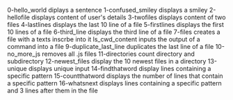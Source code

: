 0-hello_world diplays a sentence
1-confused_smiley displays a smiley
2-hellofile displays content of user's details
3-twofiles displays content of two files
4-lastlines displays the last 10 line of a file
5-firstlines displays the first 10 lines of a file
6-third_line displays the third line of a file
7-files creates a file with a texts inscrbe into it
ls_cwd_content inputs the output of a command into a file
9-duplicate_last_line duplicates the last line of a file
10-no_more_js removes all .js files
11-directories count directory and subdirectory
12-newest_files display the 10 newest files in a directory
13-unique displays unique input
14-findthatword display lines containing a specific pattern 
15-countthatword displays the number of lines that contain a specific pattern
16-whatsnext displays lines containing a specific pattern  and 3 lines after them in the file  
